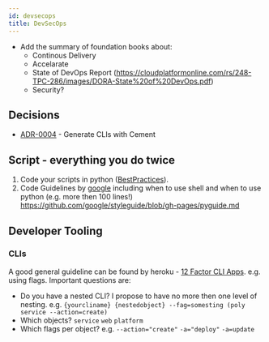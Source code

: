 ```yaml
---
id: devsecops
title: DevSecOps
---
```


* Add the summary of foundation books about:
  * Continous Delivery
  * Accelarate
  * State of DevOps Report (https://cloudplatformonline.com/rs/248-TPC-286/images/DORA-State%20of%20DevOps.pdf)
  * Security?

## Decisions

- [ADR-0004](adr/0004-generate-clis-with-cement) - Generate CLIs with Cement

## Script - everything you do twice
1. Code your scripts in python ([BestPractices](https://srcco.de/posts/writing-python-command-line-scripts.html)).
2. Code Guidelines by [google](https://google.github.io/styleguide/shell.xml) including when to use shell and when to use python (e.g. more then 100 lines!) https://github.com/google/styleguide/blob/gh-pages/pyguide.md

## Developer Tooling

### CLIs 

A good general guideline can be found by heroku - [12 Factor CLI Apps](https://medium.com/@jdxcode/12-factor-cli-apps-dd3c227a0e46). e.g. using flags. Important questions are: 

- Do you have a nested CLI? I propose to have no more then one level of nesting. e.g. `{yourcliname} {nestedobject} --fag=somesting (poly service --action=create)` 
- Which objects? `service` `web` `platform`
- Which flags per object? e.g. `--action="create"` `-a="deploy"` `-a=update`